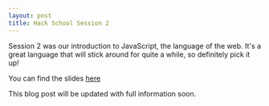 ```yaml
---
layout: post
title: Hack School Session 2
---
```


Session 2 was our introduction to JavaScript, the language of the web.
It's a great language that will stick around for quite a while, so definitely pick it up!

You can find the slides [here](https://docs.google.com/presentation/d/1WNizozF99q4Qqx_R04rf1d9a1lIoodTa_FIVSFftHbI/edit?usp=sharing)

This blog post will be updated with full information soon.